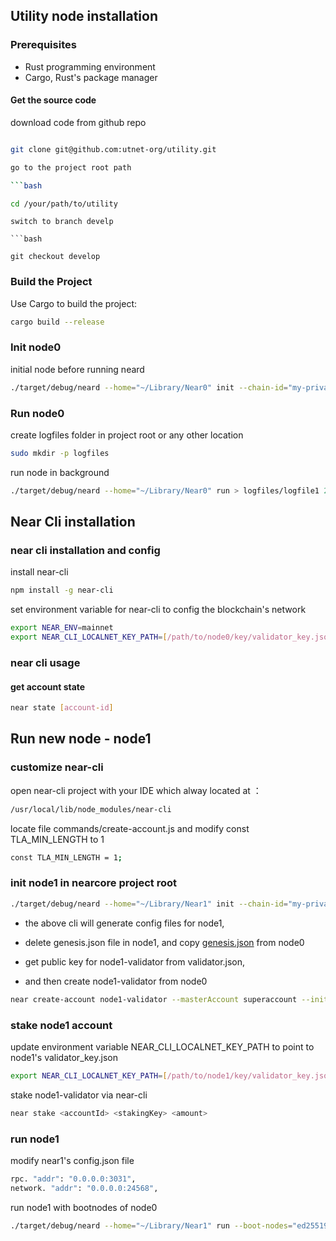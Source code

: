## Utility node installation


### Prerequisites

- Rust programming environment
- Cargo, Rust's package manager

#### Get the source code

download code from github repo

```bash

git clone git@github.com:utnet-org/utility.git

go to the project root path

```bash

cd /your/path/to/utility

```

```
switch to branch develp

```bash

git checkout develop

```
### Build the Project

Use Cargo to build the project:

```bash
cargo build --release
```

### Init node0

initial node before running neard

```bash
./target/debug/neard --home="~/Library/Near0" init --chain-id="my-private-chain-id" --account-id=superaccount
```

### Run node0

create logfiles folder in project root or any other location 

```bash
sudo mkdir -p logfiles
```

run node in background

```bash
./target/debug/neard --home="~/Library/Near0" run > logfiles/logfile1 2>&1 &
```

## Near Cli installation

### near cli installation and config

install near-cli 

```bash
npm install -g near-cli
```

set environment variable for near-cli to config the blockchain's network

```bash
export NEAR_ENV=mainnet
export NEAR_CLI_LOCALNET_KEY_PATH=[/path/to/node0/key/validator_key.json]
```

### near cli usage

#### get account state

```bash
near state [account-id]
```

## Run new node - node1
### customize near-cli
open near-cli project with your IDE which alway located at ：

```bash
/usr/local/lib/node_modules/near-cli
```
locate file commands/create-account.js
and modify const TLA_MIN_LENGTH to 1

```bash
const TLA_MIN_LENGTH = 1;
```

### init node1 in nearcore project root

```bash
./target/debug/neard --home="~/Library/Near1" init --chain-id="my-private-chain-id" --account-id=node1-validator
```
- the above cli will generate config files for node1, 

- delete genesis.json file in node1, and copy [genesis.json](genesis.json) from node0
  
- get public key for node1-validator from validator.json,
  
- and then create node1-validator from node0
 ```bash
near create-account node1-validator --masterAccount superaccount --initialBalance 10000 --networkId my-private-chain-id --publicKey [public-key you get from above step]
 ```

### stake node1 account

update environment variable NEAR_CLI_LOCALNET_KEY_PATH to point to node1's validator_key.json

```bash
export NEAR_CLI_LOCALNET_KEY_PATH=[/path/to/node1/key/validator_key.json]
```

stake node1-validator via near-cli

```bash
near stake <accountId> <stakingKey> <amount>
```

### run node1

modify near1's config.json file
```bash
rpc. "addr": "0.0.0.0:3031",
network. "addr": "0.0.0.0:24568",
```
run node1 with bootnodes of node0
```bash
./target/debug/neard --home="~/Library/Near1" run --boot-nodes="ed25519:DVtQUJKcUNZkN1qPSHWpZAvYUSjGoByqc5HeySnVASbs@192.168.10.4(198.18.194.73):24567" > logfiles/logfile2 2>&1 &
```
